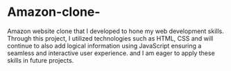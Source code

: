 # Amazon-clone-
 Amazon website clone that I developed to hone my web development skills.  Through this project, I utilized technologies such as HTML, CSS and will continue to also add logical information using JavaScript ensuring a seamless and interactive user experience. and I am eager to apply these skills in future projects. 

